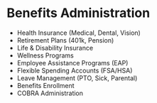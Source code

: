 # Benefits Administration

- Health Insurance (Medical, Dental, Vision)
- Retirement Plans (401k, Pension)
- Life & Disability Insurance
- Wellness Programs
- Employee Assistance Programs (EAP)
- Flexible Spending Accounts (FSA/HSA)
- Leave Management (PTO, Sick, Parental)
- Benefits Enrollment
- COBRA Administration